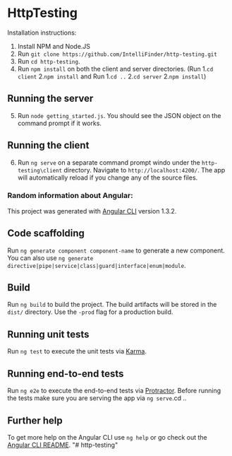 # HttpTesting

Installation instructions:
1. Install NPM and Node.JS
2. Run `git clone https://github.com/IntelliFinder/http-testing.git`
3. Run  `cd http-testing`.
4. Run `npm install` on both the client and server directories. (Run  1.`cd client` 2.`npm install` and Run 1.`cd ..` 2.`cd server` 2.`npm install`)
## Running  the server
5. Run `node getting_started.js`. You should see the JSON object on the command prompt if it works.
## Running the client
6. Run `ng serve` on a separate command prompt windo under the `http-testing\client` directory. Navigate to `http://localhost:4200/`. The app will automatically reload if you change any of the source files.


### Random information about Angular:

This project was generated with [Angular CLI](https://github.com/angular/angular-cli) version 1.3.2.


## Code scaffolding

Run `ng generate component component-name` to generate a new component. You can also use `ng generate directive|pipe|service|class|guard|interface|enum|module`.

## Build

Run `ng build` to build the project. The build artifacts will be stored in the `dist/` directory. Use the `-prod` flag for a production build.

## Running unit tests

Run `ng test` to execute the unit tests via [Karma](https://karma-runner.github.io).

## Running end-to-end tests

Run `ng e2e` to execute the end-to-end tests via [Protractor](http://www.protractortest.org/).
Before running the tests make sure you are serving the app via `ng serve`.cd ..

## Further help

To get more help on the Angular CLI use `ng help` or go check out the [Angular CLI README](https://github.com/angular/angular-cli/blob/master/README.md).
"# http-testing" 
